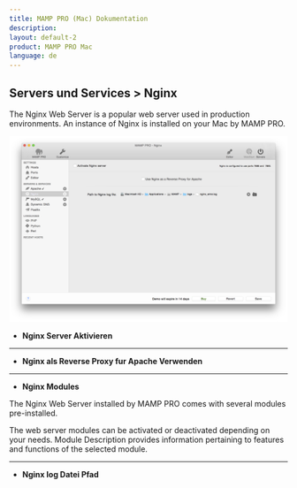 ```yaml
---
title: MAMP PRO (Mac) Dokumentation
description: 
layout: default-2
product: MAMP PRO Mac
language: de
---
```


## Servers und Services > Nginx

The Nginx Web Server is a popular web server used in production environments. An instance of Nginx is installed on your Mac by MAMP PRO.

![MAMP](Nginx.png)


*  **Nginx Server Aktivieren**  

---

*  **Nginx als Reverse Proxy fur Apache Verwenden** 

---

*  **Nginx Modules**

The Nginx Web Server installed by MAMP PRO comes with several modules pre-installed.

The web server modules can be activated or deactivated depending on your needs. Module Description provides information pertaining to features and functions of the selected module.

---

*  **Nginx log Datei Pfad**  
